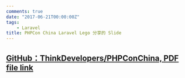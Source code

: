 ```yaml
---
comments: true
date: "2017-06-21T00:00:00Z"
tags:
    - Laravel
title: PHPCon China Laravel Lego 分享的 Slide
---
```



## [GitHub：ThinkDevelopers/PHPConChina, PDF file link](https://github.com/ThinkDevelopers/PHPConChina/blob/master/PHPCON2017/Laravel%20Lego_Save%20You%20From%20CRUD--%E5%BC%A0%E5%8D%AB%40PHPCON2017.pdf)